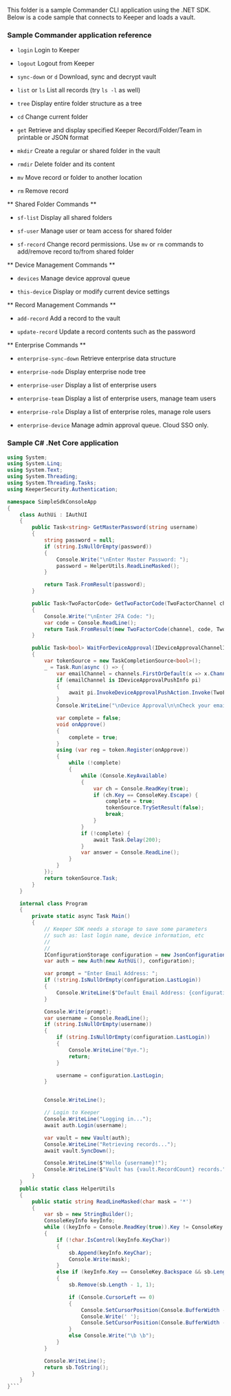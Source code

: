 This folder is a sample Commander CLI application using the .NET SDK.  Below is a code sample that connects to Keeper and loads a vault.

### Sample Commander application reference 

* ```login``` Login to Keeper

* ```logout``` Logout from Keeper

* ```sync-down``` or ```d``` Download, sync and decrypt vault

* ```list``` or ```ls``` List all records (try ```ls -l``` as well)

* ```tree``` Display entire folder structure as a tree

* ```cd``` Change current folder

* ```get``` Retrieve and display specified Keeper Record/Folder/Team in printable or JSON format

* ```mkdir``` Create a regular or shared folder in the vault

* ```rmdir``` Delete folder and its content

* ```mv``` Move record or folder to another location

* ```rm``` Remove record

** Shared Folder Commands **

* ```sf-list``` Display all shared folders

* ```sf-user``` Manage user or team access for shared folder

* ```sf-record``` Change record permissions. Use `mv` or `rm` commands to add/remove record to/from shared folder

** Device Management Commands **

* ```devices``` Manage device approval queue

* ```this-device``` Display or modify current device settings

** Record Management Commands **

* ```add-record``` Add a record to the vault

* ```update-record``` Update a record contents such as the password

** Enterprise Commands **

* ```enterprise-sync-down``` Retrieve enterprise data structure

* ```enterprise-node``` Display enterprise node tree

* ```enterprise-user``` Display a list of enterprise users

* ```enterprise-team``` Display a list of enterprise users, manage team users

* ```enterprise-role``` Display a list of enterprise roles, manage role users

* ```enterprise-device``` Manage admin approval queue. Cloud SSO only.

### Sample C# .Net Core application

```csharp
using System;
using System.Linq;
using System.Text;
using System.Threading;
using System.Threading.Tasks;
using KeeperSecurity.Authentication;

namespace SimpleSdkConsoleApp
{
    class AuthUi : IAuthUI
    {
        public Task<string> GetMasterPassword(string username)
        {
            string password = null;
            if (string.IsNullOrEmpty(password))
            {
                Console.Write("\nEnter Master Password: ");
                password = HelperUtils.ReadLineMasked();
            }

            return Task.FromResult(password);
        }

        public Task<TwoFactorCode> GetTwoFactorCode(TwoFactorChannel channel, ITwoFactorChannelInfo[] channels, CancellationToken token)
        {
            Console.Write("\nEnter 2FA Code: ");
            var code = Console.ReadLine();
            return Task.FromResult(new TwoFactorCode(channel, code, TwoFactorDuration.Forever));
        }

        public Task<bool> WaitForDeviceApproval(IDeviceApprovalChannelInfo[] channels, CancellationToken token)
        {
            var tokenSource = new TaskCompletionSource<bool>();
            _ = Task.Run(async () => {
                var emailChannel = channels.FirstOrDefault(x => x.Channel == DeviceApprovalChannel.Email);
                if (emailChannel is IDeviceApprovalPushInfo pi)
                {
                    await pi.InvokeDeviceApprovalPushAction.Invoke(TwoFactorDuration.EveryLogin);
                }
                Console.WriteLine("\nDevice Approval\n\nCheck your email, approve your device by clicking verification link\n<Esc> to cancel");

                var complete = false;
                void onApprove()
                {
                    complete = true;
                }
                using (var reg = token.Register(onApprove))
                {
                    while (!complete)
                    {
                        while (Console.KeyAvailable)
                        {
                            var ch = Console.ReadKey(true);
                            if (ch.Key == ConsoleKey.Escape) {
                                complete = true;
                                tokenSource.TrySetResult(false);
                                break;
                            }
                        }
                        if (!complete) {
                            await Task.Delay(200);
                        }
                        var answer = Console.ReadLine();
                    }
                }
            });
            return tokenSource.Task;
        }
    }

    internal class Program
    {
        private static async Task Main()
        {
            // Keeper SDK needs a storage to save some parameters 
            // such as: last login name, device information, etc
            // 
            //
            IConfigurationStorage configuration = new JsonConfigurationStorage();
            var auth = new Auth(new AuthUi(), configuration);

            var prompt = "Enter Email Address: ";
            if (!string.IsNullOrEmpty(configuration.LastLogin))
            {
                Console.WriteLine($"Default Email Address: {configuration.LastLogin}");
            }

            Console.Write(prompt);
            var username = Console.ReadLine();
            if (string.IsNullOrEmpty(username))
            {
                if (string.IsNullOrEmpty(configuration.LastLogin))
                {
                    Console.WriteLine("Bye.");
                    return;
                }

                username = configuration.LastLogin;
            }


            Console.WriteLine();

            // Login to Keeper
            Console.WriteLine("Logging in...");
            await auth.Login(username);

            var vault = new Vault(auth);
            Console.WriteLine("Retrieving records...");
            await vault.SyncDown();

            Console.WriteLine($"Hello {username}!");
            Console.WriteLine($"Vault has {vault.RecordCount} records.");
        }
    }
    public static class HelperUtils
    {
        public static string ReadLineMasked(char mask = '*')
        {
            var sb = new StringBuilder();
            ConsoleKeyInfo keyInfo;
            while ((keyInfo = Console.ReadKey(true)).Key != ConsoleKey.Enter)
            {
                if (!char.IsControl(keyInfo.KeyChar))
                {
                    sb.Append(keyInfo.KeyChar);
                    Console.Write(mask);
                }
                else if (keyInfo.Key == ConsoleKey.Backspace && sb.Length > 0)
                {
                    sb.Remove(sb.Length - 1, 1);

                    if (Console.CursorLeft == 0)
                    {
                        Console.SetCursorPosition(Console.BufferWidth - 1, Console.CursorTop - 1);
                        Console.Write(' ');
                        Console.SetCursorPosition(Console.BufferWidth - 1, Console.CursorTop - 1);
                    }
                    else Console.Write("\b \b");
                }
            }

            Console.WriteLine();
            return sb.ToString();
        }
    }
}```
